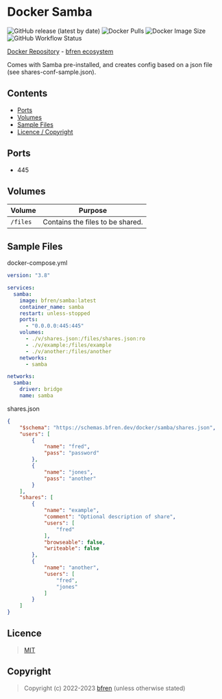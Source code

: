# Docker Samba

![GitHub release (latest by date)](https://img.shields.io/github/v/release/bfren/docker-samba) ![Docker Pulls](https://img.shields.io/endpoint?url=https%3A%2F%2Fbfren.dev%2Fdocker%2Fpulls%2Fsamba) ![Docker Image Size](https://img.shields.io/endpoint?url=https%3A%2F%2Fbfren.dev%2Fdocker%2Fsize%2Fsamba) ![GitHub Workflow Status](https://img.shields.io/github/actions/workflow/status/bfren/docker-samba/dev.yml?branch=main)

[Docker Repository](https://hub.docker.com/r/bfren/samba) - [bfren ecosystem](https://github.com/bfren/docker)

Comes with Samba pre-installed, and creates config based on a json file (see shares-conf-sample.json).

## Contents

* [Ports](#ports)
* [Volumes](#volumes)
* [Sample Files](#sample-files)
* [Licence / Copyright](#licence)

## Ports

* 445

## Volumes

| Volume   | Purpose                          |
| -------- | -------------------------------- |
| `/files` | Contains the files to be shared. |

## Sample Files

docker-compose.yml

```yaml
version: "3.8"

services:
  samba:
    image: bfren/samba:latest
    container_name: samba
    restart: unless-stopped
    ports:
      - "0.0.0.0:445:445"
    volumes:
      - ./v/shares.json:/files/shares.json:ro
      - ./v/example:/files/example
      - ./v/another:/files/another
    networks:
      - samba

networks:
  samba:
    driver: bridge
    name: samba
```

shares.json

```json
{
    "$schema": "https://schemas.bfren.dev/docker/samba/shares.json",
    "users": [
        {
            "name": "fred",
            "pass": "password"
        },
        {
            "name": "jones",
            "pass": "another"
        }
    ],
    "shares": [
        {
            "name": "example",
            "comment": "Optional description of share",
            "users": [
                "fred"
            ],
            "browseable": false,
            "writeable": false
        },
        {
            "name": "another",
            "users": [
                "fred",
                "jones"
            ]
        }
    ]
}
```

## Licence

> [MIT](https://mit.bfren.dev/2022)

## Copyright

> Copyright (c) 2022-2023 [bfren](https://bfren.dev) (unless otherwise stated)
